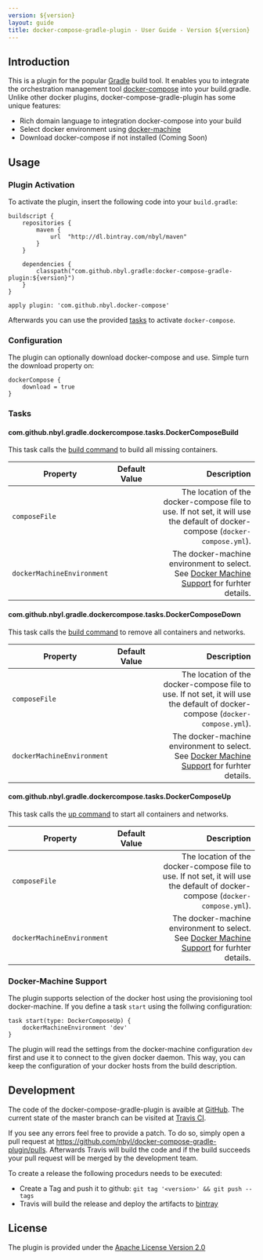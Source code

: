 ```yaml
---
version: ${version}
layout: guide
title: docker-compose-gradle-plugin - User Guide - Version ${version}
---
```

## Introduction

This is a plugin for the popular [Gradle](https://gradle.org/) build tool. It enables you to integrate the orchestration management tool [docker-compose](https://docs.docker.com/compose/) into your build.gradle. Unlike other docker plugins, docker-compose-gradle-plugin has some unique features:

* Rich domain language to integration docker-compose into your build
* Select docker environment using [docker-machine](https://docs.docker.com/machine)
* Download docker-compose if not installed (Coming Soon)

## Usage

### Plugin Activation

To activate the plugin, insert the following code into your `build.gradle`:

```
buildscript {
    repositories {
        maven {
            url  "http://dl.bintray.com/nbyl/maven"
        }
    }

    dependencies {
        classpath("com.github.nbyl.gradle:docker-compose-gradle-plugin:${version}")
    }
}

apply plugin: 'com.github.nbyl.docker-compose'
```
Afterwards you can use the provided [tasks](#tasks) to activate `docker-compose`.

### Configuration

The plugin can optionally download docker-compose and use. Simple turn the download property on:
```
dockerCompose {
    download = true
}
```

### <a name="tasks"></a>Tasks

#### com.github.nbyl.gradle.dockercompose.tasks.DockerComposeBuild

This task calls the <a href="https://docs.docker.com/compose/reference/build/">build command</a> to build all missing containers.

| Property | Default Value | Description |
| --- | --- | ---: |
| `composeFile` | | The location of the docker-compose file to use. If not set, it will use the default of docker-compose (`docker-compose.yml`). |
| `dockerMachineEnvironment` | | The docker-machine environment to select. See [Docker Machine Support](#docker-machine-support) for furhter details.|

#### com.github.nbyl.gradle.dockercompose.tasks.DockerComposeDown

This task calls the <a href="https://docs.docker.com/compose/reference/down/">build command</a> to remove all containers and networks.

| Property | Default Value | Description |
| --- | --- | ---: |
| `composeFile` | | The location of the docker-compose file to use. If not set, it will use the default of docker-compose (`docker-compose.yml`). |
| `dockerMachineEnvironment` | | The docker-machine environment to select. See [Docker Machine Support](#docker-machine-support) for furhter details.|

#### com.github.nbyl.gradle.dockercompose.tasks.DockerComposeUp

This task calls the <a href="https://docs.docker.com/compose/reference/up/">up command</a> to start all containers and networks.

| Property | Default Value | Description |
| --- | --- | ---: |
| `composeFile` | | The location of the docker-compose file to use. If not set, it will use the default of docker-compose (`docker-compose.yml`). |
| `dockerMachineEnvironment` | | The docker-machine environment to select. See [Docker Machine Support](#docker-machine-support) for furhter details.|

### <a name="docker-machine-support"></a>Docker-Machine Support

The plugin supports selection of the docker host using the provisioning tool docker-machine. If you define a task `start` using the follwing configuration:

```
task start(type: DockerComposeUp) {
    dockerMachineEnvironment 'dev'
}
```

The plugin will read the settings from the docker-machine configuration `dev` first and use it to connect to the given docker daemon. This way, you can keep the configuration of your docker hosts from the build description.

## Development

The code of the docker-compose-gradle-plugin is avaible at [GitHub](https://github.com/nbyl/docker-compose-gradle-plugin). The current state of the master branch can be visited at [Travis CI](https://travis-ci.org/nbyl/docker-compose-gradle-plugin).

If you see any errors feel free to provide a patch. To do so, simply open a pull request at https://github.com/nbyl/docker-compose-gradle-plugin/pulls. Afterwards Travis will build the code and if the build succeeds your pull request will be merged by the development team.

To create a release the following procedurs needs to be executed:

* Create a Tag and push it to github: `git tag '<version>' && git push --tags`
* Travis will build the release and deploy the artifacts to [bintray](https://bintray.com/nbyl/maven/docker-compose-gradle-plugin)

## License

The plugin is provided under the [Apache License Version 2.0](http://www.apache.org/licenses/LICENSE-2.0)

